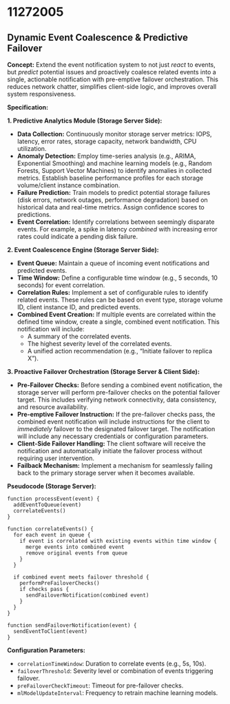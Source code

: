# 11272005

## Dynamic Event Coalescence & Predictive Failover

**Concept:** Extend the event notification system to not just *react* to events, but *predict* potential issues and proactively coalesce related events into a single, actionable notification with pre-emptive failover orchestration. This reduces network chatter, simplifies client-side logic, and improves overall system responsiveness.

**Specification:**

**1. Predictive Analytics Module (Storage Server Side):**

*   **Data Collection:** Continuously monitor storage server metrics: IOPS, latency, error rates, storage capacity, network bandwidth, CPU utilization.
*   **Anomaly Detection:** Employ time-series analysis (e.g., ARIMA, Exponential Smoothing) and machine learning models (e.g., Random Forests, Support Vector Machines) to identify anomalies in collected metrics.  Establish baseline performance profiles for each storage volume/client instance combination.
*   **Failure Prediction:** Train models to predict potential storage failures (disk errors, network outages, performance degradation) based on historical data and real-time metrics. Assign confidence scores to predictions.
*   **Event Correlation:** Identify correlations between seemingly disparate events. For example, a spike in latency *combined* with increasing error rates could indicate a pending disk failure.

**2. Event Coalescence Engine (Storage Server Side):**

*   **Event Queue:** Maintain a queue of incoming event notifications and predicted events.
*   **Time Window:** Define a configurable time window (e.g., 5 seconds, 10 seconds) for event correlation.
*   **Correlation Rules:**  Implement a set of configurable rules to identify related events. These rules can be based on event type, storage volume ID, client instance ID, and predicted events.
*   **Combined Event Creation:** If multiple events are correlated within the defined time window, create a single, combined event notification. This notification will include:
    *   A summary of the correlated events.
    *   The highest severity level of the correlated events.
    *   A unified action recommendation (e.g., “Initiate failover to replica X”).

**3. Proactive Failover Orchestration (Storage Server & Client Side):**

*   **Pre-Failover Checks:**  Before sending a combined event notification, the storage server will perform pre-failover checks on the potential failover target. This includes verifying network connectivity, data consistency, and resource availability.
*   **Pre-emptive Failover Instruction:** If the pre-failover checks pass, the combined event notification will include instructions for the client to *immediately* failover to the designated failover target. The notification will include any necessary credentials or configuration parameters.
*   **Client-Side Failover Handling:** The client software will receive the notification and automatically initiate the failover process without requiring user intervention.
*   **Failback Mechanism:** Implement a mechanism for seamlessly failing back to the primary storage server when it becomes available.

**Pseudocode (Storage Server):**

```
function processEvent(event) {
  addEventToQueue(event)
  correlateEvents()
}

function correlateEvents() {
  for each event in queue {
    if event is correlated with existing events within time window {
      merge events into combined event
      remove original events from queue
    }
  }

  if combined event meets failover threshold {
    performPreFailoverChecks()
    if checks pass {
      sendFailoverNotification(combined event)
    }
  }
}

function sendFailoverNotification(event) {
  sendEventToClient(event)
}
```

**Configuration Parameters:**

*   `correlationTimeWindow`: Duration to correlate events (e.g., 5s, 10s).
*   `failoverThreshold`: Severity level or combination of events triggering failover.
*   `preFailoverCheckTimeout`: Timeout for pre-failover checks.
*   `mlModelUpdateInterval`: Frequency to retrain machine learning models.